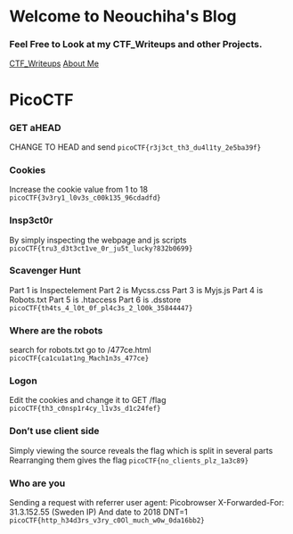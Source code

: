 # Welcome to Neouchiha's Blog

### Feel Free to Look at my CTF_Writeups and other Projects.

[CTF_Writeups](https://npranav7619.github.io/CTF_Writeups)
[About Me](https://npranav7619.github.io/Aboutme)

# PicoCTF
### GET aHEAD
CHANGE TO HEAD and send
```picoCTF{r3j3ct_th3_du4l1ty_2e5ba39f}``` 


### Cookies 
Increase the cookie value from 1 to 18
```picoCTF{3v3ry1_l0v3s_c00k135_96cdadfd}```


### Insp3ct0r
By simply inspecting the webpage and js scripts
```picoCTF{tru3_d3t3ct1ve_0r_ju5t_lucky?832b0699}```


### Scavenger Hunt
Part 1 is Inspectelement
Part 2 is Mycss.css
Part 3 is Myjs.js 
Part 4 is Robots.txt
Part 5 is .htaccess
Part 6 is .dsstore
```picoCTF{th4ts_4_l0t_0f_pl4c3s_2_lO0k_35844447}```


### Where are the robots
search for robots.txt
go to /477ce.html
```picoCTF{ca1cu1at1ng_Mach1n3s_477ce}```


### Logon
Edit the cookies and change it to GET /flag
```picoCTF{th3_c0nsp1r4cy_l1v3s_d1c24fef}```


### Don’t use client side
Simply viewing the source reveals the flag which is split in several parts
Rearranging them gives the flag
```picoCTF{no_clients_plz_1a3c89}```


### Who are you
Sending a request with 
referrer
user agent: Picobrowser
X-Forwarded-For: 31.3.152.55 (Sweden IP)
And date to 2018
DNT=1
```picoCTF{http_h34d3rs_v3ry_c0Ol_much_w0w_0da16bb2}```